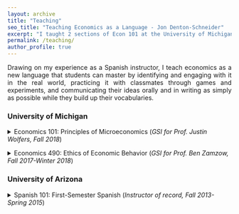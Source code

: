 ```yaml
---
layout: archive
title: "Teaching"
seo_title: "Teaching Economics as a Language - Jon Denton-Schneider"
excerpt: "I taught 2 sections of Econ 101 at the University of Michigan and 5 Spanish courses at the University of Arizona."
permalink: /teaching/
author_profile: true
---
```


<p align="justify">
Drawing on my experience as a Spanish instructor, I teach economics as a new language that students can master by identifying and engaging with it in the real world, practicing it with classmates through games and experiments, and communicating their ideas orally and in writing as simply as possible while they build up their vocabularies.
</p>
  
<h3>University of Michigan</h3>

<p align="justify">
<details><summary>Economics 101: Principles of Microeconomics (<i>GSI for Prof. Justin Wolfers, Fall 2018</i>)</summary>
  <blockquote>
  <p align="justify"><i>Taught 50 students in 2 weekly discussion sections</i>
  </p>
  <p align="justify"><a href="https://jondentonschneider.com/files/denton-schneider_teaching_evaluations_econ101.pdf"><i>Evaluations</i></a>
  </p>
  <p align="justify"><i>"[Jon] was the best GSI I have had. He is very knowledgeable and is great at making everyone feel comfortable in the classroom. He is the only reason I showed up for discussions."</i>
  </p>
  <p align="justify"><i>"He genuinely cared about his students and consistently went out of his way to make sure everyone understood the course material (i.e. giving detailed explanations on discussion and practice exam questions)."</i>
  </p>
  <p align="justify"><i>"One of the most welcoming instructors I have ever had. Amazing."</i>
  </p>
  </blockquote>
  </details>
  </p>

<p align="justify">
<details><summary>Economics 490: Ethics of Economic Behavior (<i>GSI for Prof. Ben Zamzow, Fall 2017-Winter 2018</i>)</summary>
  <blockquote>
  <p align="justify"><i>Developed writing skills of 100 students in 2 Upper-Level Writing Requirement classes</i>
  </p>
  </blockquote>
  </details>
  </p>

<h3>University of Arizona</h3>


<p align="justify">
<details><summary>Spanish 101: First-Semester Spanish (<i>Instructor of record, Fall 2013-Spring 2015</i>)</summary>
  <blockquote>
  <p align="justify"><i>Instructor of record for 125 students in 5 classes meeting 4 times per week</i>
  </p>
  </blockquote>
  </details>
  </p>
